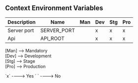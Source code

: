 ## Context Environment Variables

| Description | Name        | Man | Dev | Stg | Pro |
| ----------- | ----------- | --- | --- | --- | --- |
| Server port | SERVER_PORT |     | x   | x   | x   |
| Api         | API_ROOT    |     | x   | x   | x   |

[Man] --> Mandatory  
[Dev] --> Development  
[Stg] --> Stage  
[Pro] --> Production

´x´ ----> Yes
´ ´ ----> No
